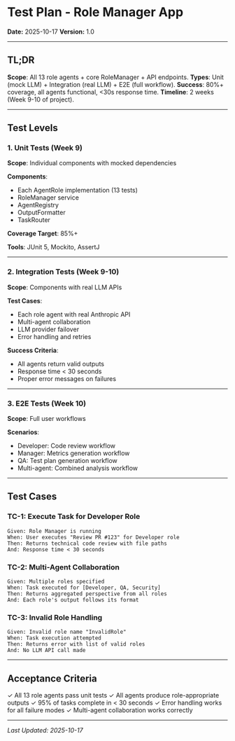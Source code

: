 # Test Plan - Role Manager App

**Date:** 2025-10-17
**Version:** 1.0

---

## TL;DR

**Scope**: All 13 role agents + core RoleManager + API endpoints. **Types**: Unit (mock LLM) + Integration (real LLM) + E2E (full workflow). **Success**: 80%+ coverage, all agents functional, <30s response time. **Timeline**: 2 weeks (Week 9-10 of project).

---

## Test Levels

### 1. Unit Tests (Week 9)

**Scope**: Individual components with mocked dependencies

**Components**:
- Each AgentRole implementation (13 tests)
- RoleManager service
- AgentRegistry
- OutputFormatter
- TaskRouter

**Coverage Target**: 85%+

**Tools**: JUnit 5, Mockito, AssertJ

---

### 2. Integration Tests (Week 9-10)

**Scope**: Components with real LLM APIs

**Test Cases**:
- Each role agent with real Anthropic API
- Multi-agent collaboration
- LLM provider failover
- Error handling and retries

**Success Criteria**:
- All agents return valid outputs
- Response time < 30 seconds
- Proper error messages on failures

---

### 3. E2E Tests (Week 10)

**Scope**: Full user workflows

**Scenarios**:
- Developer: Code review workflow
- Manager: Metrics generation workflow
- QA: Test plan generation workflow
- Multi-agent: Combined analysis workflow

---

## Test Cases

### TC-1: Execute Task for Developer Role
```
Given: Role Manager is running
When: User executes "Review PR #123" for Developer role
Then: Returns technical code review with file paths
And: Response time < 30 seconds
```

### TC-2: Multi-Agent Collaboration
```
Given: Multiple roles specified
When: Task executed for [Developer, QA, Security]
Then: Returns aggregated perspective from all roles
And: Each role's output follows its format
```

### TC-3: Invalid Role Handling
```
Given: Invalid role name "InvalidRole"
When: Task execution attempted
Then: Returns error with list of valid roles
And: No LLM API call made
```

---

## Acceptance Criteria

✓ All 13 role agents pass unit tests
✓ All agents produce role-appropriate outputs
✓ 95% of tasks complete in < 30 seconds
✓ Error handling works for all failure modes
✓ Multi-agent collaboration works correctly

---

*Last Updated: 2025-10-17*
